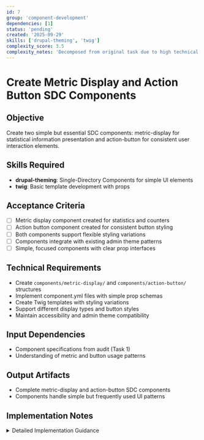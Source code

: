 ```yaml
---
id: 7
group: 'component-development'
dependencies: [1]
status: 'pending'
created: '2025-09-29'
skills: ['drupal-theming', 'twig']
complexity_score: 3.5
complexity_notes: 'Decomposed from original task due to high technical complexity (6.0 → 3.5)'
---
```


# Create Metric Display and Action Button SDC Components

## Objective

Create two simple but essential SDC components: metric-display for statistical information presentation and action-button for consistent user interaction elements.

## Skills Required

- **drupal-theming**: Single-Directory Components for simple UI elements
- **twig**: Basic template development with props

## Acceptance Criteria

- [ ] Metric display component created for statistics and counters
- [ ] Action button component created for consistent button styling
- [ ] Both components support flexible styling variations
- [ ] Components integrate with existing admin theme patterns
- [ ] Simple, focused components with clear prop interfaces

## Technical Requirements

- Create `components/metric-display/` and `components/action-button/` structures
- Implement component.yml files with simple prop schemas
- Create Twig templates with styling variations
- Support different display types and button styles
- Maintain accessibility and admin theme compatibility

## Input Dependencies

- Component specifications from audit (Task 1)
- Understanding of metric and button usage patterns

## Output Artifacts

- Complete metric-display and action-button SDC components
- Components handle simple but frequently used UI patterns

## Implementation Notes

<details>
<summary>Detailed Implementation Guidance</summary>

### Component Structures

```
components/
├── metric-display/
│   ├── metric-display.component.yml
│   └── metric-display.twig
└── action-button/
    ├── action-button.component.yml
    └── action-button.twig
```

### Metric Display Component

#### Component Definition (metric-display.component.yml)

```yaml
$schema: https://git.drupalcode.org/project/drupal/-/raw/10.1.x/core/modules/sdc/src/metadata.schema.json
name: Metric Display
status: stable
description: Displays statistical information with label and value
props:
  type: object
  properties:
    label:
      type: string
      title: Metric Label
      description: Descriptive label for the metric
    value:
      type: string
      title: Metric Value
      description: The numeric or text value to display
    type:
      type: string
      enum: [default, primary, success, warning, error]
      title: Display Type
      description: Visual style variation
      default: default
    classes:
      type: array
      items:
        type: string
      title: Additional CSS classes
  required: [label, value]
```

#### Template Implementation (metric-display.twig)

```twig
{# metric-display.twig #}
<div class="metric-display metric-display--{{ type|default('default') }}{{ classes ? ' ' ~ classes|join(' ') : '' }}">
  <div class="metric-display__label">{{ label }}</div>
  <div class="metric-display__value">{{ value }}</div>
</div>
```

#### Usage Examples

```php
// Module count metric
[
  '#type' => 'component',
  '#component' => 'oauth21_compliance:metric-display',
  '#props' => [
    'label' => 'OAuth Modules',
    'value' => '5/7 enabled',
    'type' => 'primary',
    'classes' => ['modules-stat'],
  ],
]

// Feature availability metric
[
  '#type' => 'component',
  '#component' => 'oauth21_compliance:metric-display',
  '#props' => [
    'label' => 'OAuth Features',
    'value' => '8/10 available',
    'type' => 'success',
  ],
]
```

### Action Button Component

#### Component Definition (action-button.component.yml)

```yaml
$schema: https://git.drupalcode.org/project/drupal/-/raw/10.1.x/core/modules/sdc/src/metadata.schema.json
name: Action Button
status: stable
description: Consistent action buttons for user interactions
props:
  type: object
  properties:
    label:
      type: string
      title: Button Label
      description: Text displayed on the button
    url:
      type: string
      title: Button URL
      description: Destination URL for the button
    type:
      type: string
      enum: [primary, secondary, small, link]
      title: Button Type
      description: Visual style variation
      default: secondary
    classes:
      type: array
      items:
        type: string
      title: Additional CSS classes
    attributes:
      type: object
      title: Additional HTML attributes
      description: Extra attributes for the link element
  required: [label, url]
```

#### Template Implementation (action-button.twig)

```twig
{# action-button.twig #}
<a href="{{ url }}"
   class="button button--{{ type|default('secondary') }}{{ classes ? ' ' ~ classes|join(' ') : '' }}"
   {% if attributes %}
     {% for attr, value in attributes %}
       {{ attr }}="{{ value }}"
     {% endfor %}
   {% endif %}>
  {{ label }}
</a>
```

#### Usage Examples

```php
// Primary action button
[
  '#type' => 'component',
  '#component' => 'oauth21_compliance:action-button',
  '#props' => [
    'label' => 'Configure Module',
    'url' => '/admin/config/services/consumer',
    'type' => 'primary',
    'classes' => ['action-configure'],
  ],
]

// Small secondary action
[
  '#type' => 'component',
  '#component' => 'oauth21_compliance:action-button',
  '#props' => [
    'label' => 'View Documentation',
    'url' => '/admin/help/simple_oauth',
    'type' => 'small',
    'attributes' => [
      'target' => '_blank',
      'rel' => 'noopener',
    ],
  ],
]
```

### Common Usage Patterns

#### Dashboard Statistics

Replace complex metric render arrays with simple components:

```php
// Old html_tag approach
'stat' => [
  '#type' => 'html_tag',
  '#tag' => 'div',
  '#attributes' => ['class' => ['stat-item']],
  'label' => ['#type' => 'html_tag', '#tag' => 'div', ...],
  'value' => ['#type' => 'html_tag', '#tag' => 'div', ...],
]

// New component approach
'stat' => [
  '#type' => 'component',
  '#component' => 'oauth21_compliance:metric-display',
  '#props' => [
    'label' => 'OAuth Modules',
    'value' => '5/7 enabled',
    'type' => 'primary',
  ],
]
```

#### Action Areas

Replace button render arrays with consistent components:

```php
// Old approach
'action' => [
  '#type' => 'link',
  '#title' => 'Configure',
  '#url' => Url::fromUserInput('/admin/config'),
  '#attributes' => ['class' => ['button', 'button--small']],
]

// New component approach
'action' => [
  '#type' => 'component',
  '#component' => 'oauth21_compliance:action-button',
  '#props' => [
    'label' => 'Configure',
    'url' => '/admin/config',
    'type' => 'small',
  ],
]
```

### Validation Checklist

- [ ] Both components validate YAML schemas
- [ ] Twig templates render correctly
- [ ] Type variations work as expected
- [ ] CSS classes apply properly
- [ ] Components integrate with admin theme
- [ ] Accessibility attributes preserved

### Testing

- Test different metric value formats
- Verify button type variations
- Check URL handling and attributes
- Validate styling in admin context
- Test with various label lengths
</details>
